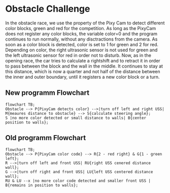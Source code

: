 # Obstacle Challenge

In the obstacle race, we use the property of the Pixy Cam to detect different color blocks, green and red for the competition. As long as the PixyCam does not register any color blocks, the variable color=0 and the program continues to run normally, without any disctractions from the camera. As soon as a color block is detected, color is set to 1 for green and 2 for red. Depending on color, the right ultrasonic sensor is not used for green and the left ultrasonic sensor for red in order not to disturb. Now, as in the opening race, the car tries to calculate a rightshift and to retract it in order to pass between the block and the wall in the middle. It continues to stay at this distance, which is now a quarter and not half of the distance between the inner and outer boundary, until it registers a new color block or a turn.

## New programm Flowchart
```mermaid
flowchart TB;
Obstacle --> P{PixyCam detects color} -->|turn off left and right USS| M{meaures distance to obstacle} --> S{calculate steering angle};
S |no more color detected or small distance to walls| B{center position to walls};
```
## Old programm Flowchart 
```mermaid
flowchart TB;
Obstacle --> P{PixyCam color code} --> R{2 - red right} & G{1 - green left};
R -->|turn off left and front USS| RU{right USS cenered distance wall};
G -->|turn off right and front USS| LU{left USS centered distance wall};
RU & LU --x |no more color code detected and smaller front USS | B{remains in position to walls};
```

